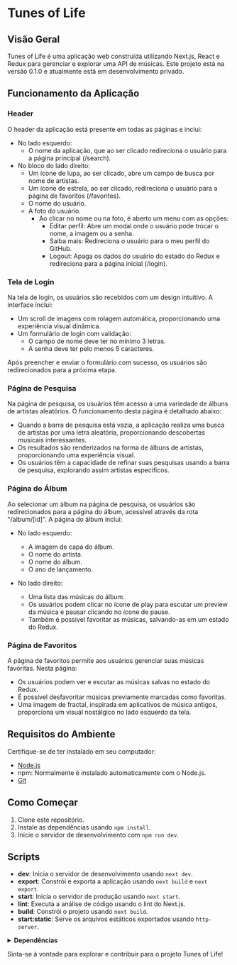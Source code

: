 # Tunes of Life

## Visão Geral

Tunes of Life é uma aplicação web construída utilizando Next.js, React e Redux para gerenciar e explorar uma API de músicas. Este projeto está na versão 0.1.0 e atualmente está em desenvolvimento privado.

## Funcionamento da Aplicação

### Header

O header da aplicação está presente em todas as páginas e inclui:

- No lado esquerdo:
  - O nome da aplicação, que ao ser clicado redireciona o usuário para a página principal (/search).
- No bloco do lado direito:
  - Um ícone de lupa, ao ser clicado, abre um campo de busca por nome de artistas.
  - Um ícone de estrela, ao ser clicado, redireciona o usuário para a página de favoritos (/favorites).
  - O nome do usuário.
  - A foto do usuário.
    - Ao clicar no nome ou na foto, é aberto um menu com as opções:
      - Editar perfil: Abre um modal onde o usuário pode trocar o nome, a imagem ou a senha.
      - Saiba mais: Redireciona o usuário para o meu perfil do GitHub.
      - Logout: Apaga os dados do usuário do estado do Redux e redireciona para a página inicial (/login).

### Tela de Login

Na tela de login, os usuários são recebidos com um design intuitivo. A interface inclui:

- Um scroll de imagens com rolagem automática, proporcionando uma experiência visual dinâmica.
- Um formulário de login com validação:
  - O campo de nome deve ter no mínimo 3 letras.
  - A senha deve ter pelo menos 5 caracteres.

Após preencher e enviar o formulário com sucesso, os usuários são redirecionados para a próxima etapa.

### Página de Pesquisa

Na página de pesquisa, os usuários têm acesso a uma variedade de álbuns de artistas aleatórios. O funcionamento desta página é detalhado abaixo:

- Quando a barra de pesquisa está vazia, a aplicação realiza uma busca de artistas por uma letra aleatória, proporcionando descobertas musicais interessantes.
- Os resultados são renderizados na forma de álbuns de artistas, proporcionando uma experiência visual.
- Os usuários têm a capacidade de refinar suas pesquisas usando a barra de pesquisa, explorando assim artistas específicos.

### Página do Álbum

Ao selecionar um álbum na página de pesquisa, os usuários são redirecionados para a página do álbum, acessível através da rota "/album/[id]". A página do álbum inclui:

- No lado esquerdo:
  - A imagem de capa do álbum.
  - O nome do artista.
  - O nome do álbum.
  - O ano de lançamento.

- No lado direito:
  - Uma lista das músicas do álbum.
  - Os usuários podem clicar no ícone de play para escutar um preview da música e pausar clicando no ícone de pause.
  - Também é possivel favoritar as músicas, salvando-as em um estado do Redux.

### Página de Favoritos

A página de favoritos permite aos usuários gerenciar suas músicas favoritas. Nesta página:

- Os usuários podem ver e escutar as músicas salvas no estado do Redux.
- É possível desfavoritar músicas previamente marcadas como favoritas.
- Uma imagem de fractal, inspirada em aplicativos de música antigos, proporciona um visual nostálgico no lado esquerdo da tela.

## Requisitos do Ambiente

Certifique-se de ter instalado em seu computador:

  - [Node.js](https://nodejs.org/docs/latest/api/)
  - npm: Normalmente é instalado automaticamente com o Node.js.
  - [Git](https://git-scm.com/doc)

## Como Começar

1. Clone este repositório.
2. Instale as dependências usando `npm install`.
3. Inicie o servidor de desenvolvimento com `npm run dev`.

## Scripts

- **dev**: Inicia o servidor de desenvolvimento usando `next dev`.
- **export**: Constrói e exporta a aplicação usando `next build` e `next export`.
- **start**: Inicia o servidor de produção usando `next start`.
- **lint**: Executa a análise de código usando o lint do Next.js.
- **build**: Constrói o projeto usando `next build`.
- **start:static**: Serve os arquivos estáticos exportados usando `http-server`.

<details><summary><strong>Dependências</strong></summary>

### Bibliotecas/Frameworks Principais

- **Next.js**: Um framework React para construir aplicações web com renderização no lado do servidor e estáticas.
- **React**: Uma biblioteca JavaScript para construir interfaces de usuário.
- **Redux**: Um container de estado previsível para aplicações JavaScript.
- **@reduxjs/toolkit**: Conjunto de ferramentas oficial, opinativo e completo para o desenvolvimento eficiente com Redux.
- **React-Redux**: Ligações oficiais do React para o Redux.

### Bibliotecas de Estilização e UI

- **@emotion/react**: Emotion é uma biblioteca popular para escrever estilos com JavaScript.
- **@emotion/styled**: Componentes estilizados para o Emotion.
- **@mui/material**: Biblioteca de componentes React que implementa o Material Design do Google.
- **@mui/icons-material**: Ícones do Material Design para uso com o MUI.

### TypeScript e Tipagens

- **typescript**: Um superset do JavaScript que adiciona tipos estáticos.
- **@types/node**: Definições TypeScript para o Node.js.
- **@types/react**: Definições TypeScript para o React.
- **@types/react-dom**: Definições TypeScript para o React DOM.
- **@types/react-slick**: Definições TypeScript para o carrossel React Slick.
- **@types/react-redux**: Definições TypeScript para o React-Redux.

### Ferramentas de Desenvolvimento

- **eslint**: Uma ferramenta para identificar e relatar padrões no código JavaScript/TypeScript.
- **eslint-config-next**: Configuração do ESLint para projetos Next.js.
- **autoprefixer**: Plugin do PostCSS para analisar CSS e adicionar prefixos de fornecedores.
- **postcss**: Uma ferramenta para transformar estilos com plugins JavaScript.
- **tailwindcss**: Um framework CSS utilitário.
- **http-server**: Um servidor HTTP simples de linha de comando e sem configuração.
</details>

Sinta-se à vontade para explorar e contribuir para o projeto Tunes of Life!
